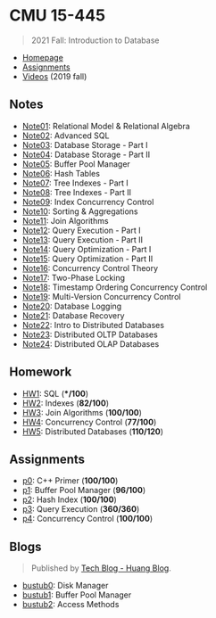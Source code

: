 # CMU 15-445

> 2021 Fall: Introduction to Database

* [Homepage](https://15445.courses.cs.cmu.edu/fall2021)
* [Assignments](https://15445.courses.cs.cmu.edu/fall2021/assignments.html)
* [Videos](https://www.youtube.com/watch?v=oeYBdghaIjc&list=PLSE8ODhjZXjbohkNBWQs_otTrBTrjyohi) (2019 fall)

## Notes

* [Note01](./Notes/Note01.md): Relational Model & Relational Algebra
* [Note02](./Notes/Note02.md): Advanced SQL
* [Note03](./Notes/Note03.md): Database Storage - Part I
* [Note04](./Notes/Note04.md): Database Storage - Part II
* [Note05](./Notes/Note05.md): Buffer Pool Manager
* [Note06](./Notes/Note06.md): Hash Tables
* [Note07](./Notes/Note07.md): Tree Indexes - Part I
* [Note08](./Notes/Note08.md): Tree Indexes - Part II
* [Note09](./Notes/Note09.md): Index Concurrency Control
* [Note10](./Notes/Note10.md): Sorting & Aggregations
* [Note11](./Notes/Note11.md): Join Algorithms
* [Note12](./Notes/Note12.md): Query Execution - Part I
* [Note13](./Notes/Note13.md): Query Execution - Part II
* [Note14](./Notes/Note14.md): Query Optimization - Part I
* [Note15](./Notes/Note15.md): Query Optimization - Part II
* [Note16](./Notes/Note16.md): Concurrency Control Theory
* [Note17](./Notes/Note17.md): Two-Phase Locking
* [Note18](./Notes/Note18.md): Timestamp Ordering Concurrency Control
* [Note19](./Notes/Note19.md): Multi-Version Concurrency Control
* [Note20](./Notes/Note20.md): Database Logging
* [Note21](./Notes/Note21.md): Database Recovery
* [Note22](./Notes/Note22.md): Intro to Distributed Databases
* [Note23](./Notes/Note23.md): Distributed OLTP Databases
* [Note24](./Notes/Note24.md): Distributed OLAP Databases

## Homework

* [HW1](./Homework/hw1): SQL (<b>*/100</b>)
* [HW2](./Homework/hw2.pdf): Indexes (**82/100**)
* [HW3](./Homework/hw3.pdf): Join Algorithms (**100/100**)
* [HW4](./Homework/hw4.pdf): Concurrency Control (**77/100**)
* [HW5](./Homework/hw5.pdf): Distributed Databases (**110/120**)

## Assignments

* [p0](https://github.com/huang-feiyu/bustub-labs/tree/p0): C++ Primer (**100/100**)
* [p1](https://github.com/huang-feiyu/bustub-labs/tree/p1): Buffer Pool Manager (**96/100**)
* [p2](https://github.com/huang-feiyu/bustub-labs/tree/p2): Hash Index (**100/100**)
* [p3](https://github.com/huang-feiyu/bustub-labs/tree/p3): Query Execution (**360/360**)
* [p4](https://github.com/huang-feiyu/bustub-labs/tree/p4): Concurrency Control (**100/100**)

## Blogs

> Published by [Tech Blog - Huang Blog](https://huangblog.com/).

* [bustub0](https://telegra.ph/bustub-0-10-16): Disk Manager
* [bustub1](https://telegra.ph/bustub-1-10-17): Buffer Pool Manager
* [bustub2](https://telegra.ph/bustub-2-10-18): Access Methods

